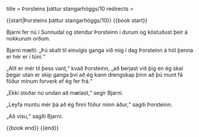title = Þorsteins þáttur stangarhöggs/10
redirects =
>>>>

{{start|Þorsteins þáttur stangarhöggs/10}}
{{book start}}

Bjarni fer nú í Sunnudal og stendur Þorsteinn í durum og köstuðust þeir á nokkurum orðum.

Bjarni mælti: „Þú skalt til einvígis ganga við mig í dag Þorsteinn á hól þenna er hér er í túni.“

„Allt er mér til þess vant,“ kvað Þorsteinn, „að berjast við þig en ég skal þegar utan er skip ganga því að ég kann drengskap þinn að þú munt fá föður mínum forverk ef ég fer frá.“

„Ekki stoðar nú undan að mælast,“ segir Bjarni.

„Leyfa muntu mér þá að ég finni föður minn áður,“ sagði Þorsteinn.

„Að vísu,“ sagði Bjarni.

{{book end}}
{{end}}